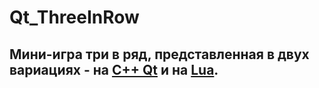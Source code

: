 # Qt_ThreeInRow
## Мини-игра три в ряд, представленная в двух вариациях - на [C++ Qt](board.cpp) и на [Lua](main.lua).
